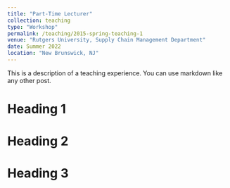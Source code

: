 ```yaml
---
title: "Part-Time Lecturer"
collection: teaching
type: "Workshop"
permalink: /teaching/2015-spring-teaching-1
venue: "Rutgers University, Supply Chain Management Department"
date: Summer 2022
location: "New Brunswick, NJ"
---
```


This is a description of a teaching experience. You can use markdown like any other post.

Heading 1
======

Heading 2
======

Heading 3
======
